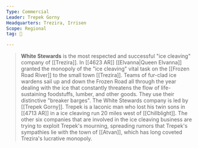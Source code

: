 ```yaml
---
Type: Commercial
Leader: Trepek Gorny
Headquarters: Trezira, Irrisen
Scope: Regional
tag: 👥

---
```


> **White Stewards** is the most respected and successful "ice cleaving" company of [[Trezira]]. In [[4623 AR]] [[Elvanna|Queen Elvanna]] granted the monopoly of the "ice cleaving" vital task on the [[Frozen Road River]] to the small town [[Trezira]]. Teams of fur-clad ice wardens sail up and down the Frozen Road all through the year dealing with the ice that constantly threatens the flow of life-sustaining foodstuffs, lumber, and other goods. They use their distinctive "breaker barges".
> The White Stewards company is led by [[Trepek Gorny]]. Trepek is a laconic man who lost his twin sons in [[4713 AR]] in a ice cleaving run 20 miles west of [[Chillblight]]. The other six companies that are involved in the ice cleaving business are trying to exploit Trepek's mourning, spreading rumors that Trepek's sympathies lie with the town of [[Atvan]], which has long coveted Trezira's lucrative monopoly.








